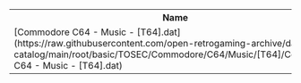 <table>
<tr><th>Name</th><th>Size</th></tr>
<tr><td>
[Commodore C64 - Music - [T64].dat](https://raw.githubusercontent.com/open-retrogaming-archive/dat-catalog/main/root/basic/TOSEC/Commodore/C64/Music/[T64]/Commodore C64 - Music - [T64].dat)
</td><td>2268357</td></tr>
</table>
